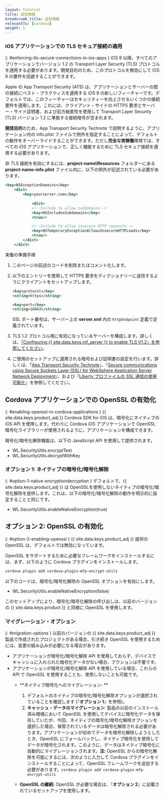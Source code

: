 ```yaml
---
layout: tutorial
title: 追加情報
breadcrumb_title: 追加情報
relevantTo: [cordova]
weight: 1
---
```

<!-- NLS_CHARSET=UTF-8 -->
### iOS アプリケーションでの TLS セキュア接続の適用
{: #enforcing-tls-secure-connections-in-ios-apps }
iOS 9 以降、すべてのアプリケーションでバージョン 1.2 の Transport Layer Security (TLS) プロトコルを適用する必要があります。開発目的のため、このプロトコルを無効にして iOS 9 の要件を回避することができます。

Apple の App Transport Security (ATS) は、アプリケーションとサーバーの間の接続にベスト・プラクティスを適用する iOS 9 の新しいフィーチャーです。デフォルトでは、このフィーチャーはセキュリティーを向上させるいくつかの接続要件を適用します。これには、クライアント・サイドの HTTPS 要求とサーバー・サイド証明書、および前方秘匿性を使用して Transport Layer Security (TLS) バージョン 1.2 に準拠する接続暗号が含まれます。

**開発目的**のため、App Transport Security Technote で説明するように、アプリケーション内の info.plist ファイルで例外を指定することによって、デフォルトの動作をオーバーライドすることができます。ただし**完全な実稼働**環境では、すべての iOS アプリケーションで、正しく機能するために TLS セキュア接続を適用する必要があります。

非 TLS 接続を有効にするには、**project-name\Resources** フォルダーにある **project-name-info.plist** ファイル内に、以下の例外が記述されている必要があります。

```xml
<key>NSExceptionDomains</key>
    <dict>
        <key>yourserver.com</key>
    
            <dict>
            <!--Include to allow subdomains-->
            <key>NSIncludesSubdomains</key>
            <true/>

            <!--Include to allow insecure HTTP requests-->
            <key>NSTemporaryExceptionAllowsInsecureHTTPLoads</key>
            <true/>
        </dict>
    </dict>
```

実働の準備手順

1. このページの前述のコードを削除またはコメント化します。  
2. 以下のエントリーを使用して HTTPS 要求をディクショナリーに送信するようにクライアントをセットアップします。  

   ```xml
   <key>protocol</key>
   <string>https</string>

   <key>port</key>
   <string>10443</string>
   ```
   
   SSL ポート番号は、サーバー上の **server.xml** 内の `httpEndpoint` 定義で定義されています。
    
3. TLS 1.2 プロトコル用に有効になっているサーバーを構成します。詳しくは、[『Configuring {{ site.data.keys.mf_server }} to enable TLS V1.2』を参照してください](http://www-01.ibm.com/support/docview.wss?uid=swg21965659)。
4. ご使用のセットアップに適用される暗号および証明書の設定を行います。詳しくは、「[App Transport Security Technote](https://developer.apple.com/library/prerelease/ios/technotes/App-Transport-Security-Technote/)」、『[Secure communications using Secure Sockets Layer (SSL) for WebSphere Application Server Network Deployment](http://www-01.ibm.com/support/knowledgecenter/SSAW57_8.5.5/com.ibm.websphere.nd.doc/ae/csec_sslsecurecom.html?cp=SSAW57_8.5.5%2F1-8-2-33-4-0&lang=en)』、および『[Liberty プロファイルの SSL 通信の使用可能化](http://www-01.ibm.com/support/knowledgecenter/SSAW57_8.5.5/com.ibm.websphere.wlp.nd.doc/ae/twlp_sec_ssl.html?cp=SSAW57_8.5.5%2F1-3-11-0-4-1-0)』を参照してください。

## Cordova アプリケーションでの OpenSSL の有効化
{: #enabling-openssl-in-cordova-applications }
{{ site.data.keys.product_adj }} Cordova SDK for iOS は、暗号化にネイティブの iOS API を使用します。代わりに Cordova iOS アプリケーションで OpenSSL 暗号化ライブラリーが使用されるように、アプリケーションを構成できます。

暗号化/暗号化解除機能は、以下の JavaScript API を使用して提供されます。

* WL.SecurityUtils.encryptText
* WL.SecurityUtils.decryptWithKey

### オプション 1: ネイティブの暗号化/暗号化解除
{: #option-1-native-encryptiondecryption }
デフォルトで、{{ site.data.keys.product_adj }} は OpenSSLを使用しないネイティブの暗号化/暗号化解除を提供します。これは、以下の暗号化/暗号化解除の動作を明示的に設定することと同じです。

* WL.SecurityUtils.enableNativeEncryption(true)

## オプション 2: OpenSSL の有効化
{: #option-2-enabling-openssl }
{{ site.data.keys.product_adj }} 提供の OpenSSL は、デフォルトでは無効になっています。

OpenSSL をサポートするために必要なフレームワークをインストールするには、まず、以下のように Cordova プラグインをインストールします。

```bash
cordova plugin add cordova-plugin-mfp-encrypt-utils
```

以下のコードは、暗号化/暗号化解除の OpenSSL オプションを有効にします。

* WL.SecurityUtils.enableNativeEncryption(false)

このセットアップにより、暗号化/暗号化解除の呼び出しは、以前のバージョンの {{ site.data.keys.product }} と同様に OpenSSL を使用します。

### マイグレーション・オプション
{: #migration-options }
以前のバージョンの {{ site.data.keys.product_adj }} 製品で作成されたプロジェクトがある場合、引き続き OpenSSL を使用するためには、変更の組み込みが必要になる場合があります。

* アプリケーションが暗号化/暗号化解除 API を使用しておらず、デバイスでキャッシュに入れられた暗号化データがない場合、アクションは不要です。
* アプリケーションが暗号化/暗号化解除 API を使用している場合、これらの API で OpenSSL を使用することも、使用しないことも可能です。
    - **ネイティブ暗号化へのマイグレーション: **
        1. デフォルトのネイティブの暗号化/暗号化解除オプションが選択されていることを確認します (『**オプション 1**』を参照)。
        2. **キャッシュ・データのマイグレーション**: 製品の以前のインストール済み環境において OpenSSL を使用してデバイスに暗号化データを保存していたが、今回、ネイティブの暗号化/暗号化解除オプションを選択した場合、保管されているデータは暗号化解除される必要があります。アプリケーションが初めてデータを暗号化解除しようとしたとき、OpenSSL にフォールバックし、ネイティブ暗号化を使用してデータが暗号化されます。このように、データはネイティブ暗号化に自動的にマイグレーションされます。**注:** OpenSSL からの暗号化解除を可能にするには、次のように入力して Cordova プラグインをインストールすることによって、OpenSSL フレームワークを追加する必要があります。`cordova plugin add cordova-plugin-mfp-encrypt-utils`

    - **OpenSSL の継続:** OpenSSL が必要な場合は、『**オプション 2**』に記載されているセットアップを使用します。
